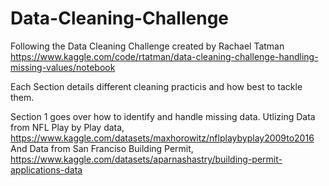 # Data-Cleaning-Challenge
Following the Data Cleaning Challenge created by Rachael Tatman 
https://www.kaggle.com/code/rtatman/data-cleaning-challenge-handling-missing-values/notebook

Each Section details different cleaning practicis and how best to tackle them. 

Section 1 goes over how to identify and handle missing data.
Utlizing Data from NFL Play by Play data, https://www.kaggle.com/datasets/maxhorowitz/nflplaybyplay2009to2016
And Data from San Franciso Building Permit, https://www.kaggle.com/datasets/aparnashastry/building-permit-applications-data
